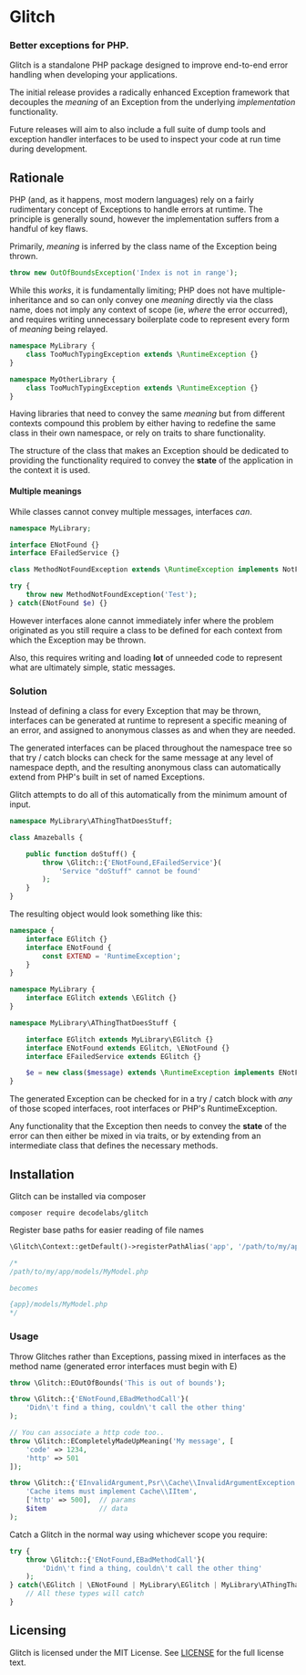# Glitch
### Better exceptions for PHP.

Glitch is a standalone PHP package designed to improve end-to-end error handling when developing your applications.

The initial release provides a radically enhanced Exception framework that decouples the _meaning_ of an Exception from the underlying _implementation_ functionality.

Future releases will aim to also include a full suite of dump tools and exception handler interfaces to be used to inspect your code at run time during development.


## Rationale
PHP (and, as it happens, most modern languages) rely on a fairly rudimentary concept of Exceptions to handle errors at runtime. The principle is generally sound, however the implementation suffers from a handful of key flaws.

Primarily, _meaning_ is inferred by the class name of the Exception being thrown.

```php
throw new OutOfBoundsException('Index is not in range');
```

While this _works_, it is fundamentally limiting; PHP does not have multiple-inheritance and so can only convey one _meaning_ directly via the class name, does not imply any context of scope (ie, _where_ the error occurred), and requires writing unnecessary boilerplate code to represent every form of _meaning_ being relayed.

```php
namespace MyLibrary {
    class TooMuchTypingException extends \RuntimeException {}
}

namespace MyOtherLibrary {
    class TooMuchTypingException extends \RuntimeException {}
}
```

Having libraries that need to convey the same _meaning_ but from different contexts compound this problem by either having to redefine the same class in their own namespace, or rely on traits to share functionality.

The structure of the class that makes an Exception should be dedicated to providing the functionality required to convey the **state** of the application in the context it is used.


#### Multiple meanings
While classes cannot convey multiple messages, interfaces _can_.

```php
namespace MyLibrary;

interface ENotFound {}
interface EFailedService {}

class MethodNotFoundException extends \RuntimeException implements NotFoundError, FailedServiceError {}

try {
    throw new MethodNotFoundException('Test');
} catch(ENotFound $e) {}
```

However interfaces alone cannot immediately infer where the problem originated as you still require a class to be defined for each context from which the Exception may be thrown.

Also, this requires writing and loading **lot** of unneeded code to represent what are ultimately simple, static messages.


### Solution
Instead of defining a class for every Exception that may be thrown, interfaces can be generated at runtime to represent a specific meaning of an error, and assigned to anonymous classes as and when they are needed.

The generated interfaces can be placed throughout the namespace tree so that try / catch blocks can check for the same message at any level of namespace depth, and the resulting anonymous class can automatically extend from PHP's built in set of named Exceptions.

Glitch attempts to do all of this automatically from the minimum amount of input.

```php
namespace MyLibrary\AThingThatDoesStuff;

class Amazeballs {

    public function doStuff() {
        throw \Glitch::{'ENotFound,EFailedService'}(
            'Service "doStuff" cannot be found'
        );
    }
}
```

The resulting object would look something like this:

```php
namespace {
    interface EGlitch {}
    interface ENotFound {
        const EXTEND = 'RuntimeException';
    }
}

namespace MyLibrary {
    interface EGlitch extends \EGlitch {}
}

namespace MyLibrary\AThingThatDoesStuff {

    interface EGlitch extends MyLibrary\EGlitch {}
    interface ENotFound extends EGlitch, \ENotFound {}
    interface EFailedService extends EGlitch {}

    $e = new class($message) extends \RuntimeException implements ENotFound,EFailedService {}
}
```

The generated Exception can be checked for in a try / catch block with _any_ of those scoped interfaces, root interfaces or PHP's RuntimeException.

Any functionality that the Exception then needs to convey the **state** of the error can then either be mixed in via traits, or by extending from an intermediate class that defines the necessary methods.


## Installation
Glitch can be installed via composer

```
composer require decodelabs/glitch
```


Register base paths for easier reading of file names

```php
\Glitch\Context::getDefault()->registerPathAlias('app', '/path/to/my/app');

/*
/path/to/my/app/models/MyModel.php

becomes

{app}/models/MyModel.php
*/
```


### Usage

Throw Glitches rather than Exceptions, passing mixed in interfaces as the method name (generated error interfaces must begin with E)

```php
throw \Glitch::EOutOfBounds('This is out of bounds');

throw \Glitch::{'ENotFound,EBadMethodCall'}(
    'Didn\'t find a thing, couldn\'t call the other thing'
);

// You can associate a http code too..
throw \Glitch::ECompletelyMadeUpMeaning('My message', [
    'code' => 1234,
    'http' => 501
]);

throw \Glitch::{'EInvalidArgument,Psr\\Cache\\InvalidArgumentException'}(
    'Cache items must implement Cache\\IItem',
    ['http' => 500],  // params
    $item             // data
);
```

Catch a Glitch in the normal way using whichever scope you require:

```php
try {
    throw \Glitch::{'ENotFound,EBadMethodCall'}(
        'Didn\'t find a thing, couldn\'t call the other thing'
    );
} catch(\EGlitch | \ENotFound | MyLibrary\EGlitch | MyLibrary\AThingThatDoesStuff\EBadMethodCall $e) {
    // All these types will catch
}
```



## Licensing
Glitch is licensed under the MIT License. See [LICENSE](https://github.com/decodelabs/glitch/blob/master/LICENSE) for the full license text.
